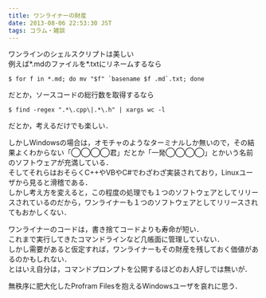 ```yaml
---
title: ワンライナーの財産
date: 2013-08-06 22:53:30 JST
tags: コラム・雑談
---
```


ワンラインのシェルスクリプトは美しい  
例えば*.mdのファイルを*.txtにリネームするなら

```
$ for f in *.md; do mv "$f" `basename $f .md`.txt; done
```

だとか，ソースコードの総行数を取得するなら

```
$ find -regex ".*\.cpp\|.*\.h" | xargs wc -l
```

だとか，考えるだけでも楽しい．

しかしWindowsの場合は，オモチャのようなターミナルしか無いので，その結果よくわからない「◯◯◯◯君」だとか「一発◯◯◯◯」とかいう名前のソフトウェアが充満している．  
そしてそれらはおそらくC++やVBやC#でわざわざ実装されており，Linuxユーザから見ると滑稽である．  
しかし考え方を変えると，この程度の処理でも１つのソフトウェアとしてリリースされているのだから，ワンライナーも１つのソフトウェアとしてリリースされてもおかしくない．

ワンライナーのコードは，書き捨てコードよりも寿命が短い．  
これまで実行してきたコマンドラインなど几帳面に管理していない．  
しかし需要があると仮定すれば，ワンライナーもその財産を残しておく価値があるのかもしれない．  
とはいえ自分は，コマンドプロンプトを公開するほどのお人好しでは無いが．

無秩序に肥大化したProfram Filesを抱えるWindowsユーザを哀れに思う．


